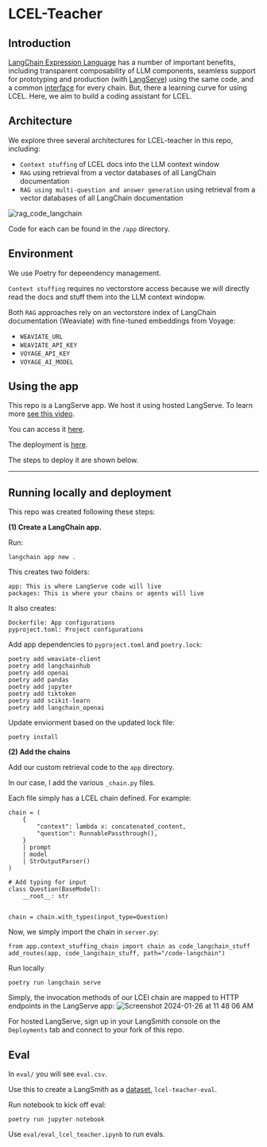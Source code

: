 # LCEL-Teacher

## Introduction

[LangChain Expression Language](https://python.langchain.com/docs/expression_language/) has a number of important benefits, including transparent composability of LLM components, seamless support for prototyping and production (with [LangServe](https://python.langchain.com/docs/langserve)) using the same code, and a common [interface](https://python.langchain.com/docs/expression_language/interface) for every chain. But, there a learning curve for using LCEL. Here, we aim to build a coding assistant for LCEL. 

## Architecture

We explore three several architectures for LCEL-teacher in this repo, including:

* `Context stuffing` of LCEL docs into the LLM context window
* `RAG` using retrieval from a vector databases of all LangChain documentation  
* `RAG using multi-question and answer generation` using retrieval from a vector databases of all LangChain documentation  

![rag_code_langchain](https://github.com/langchain-ai/lcel-teacher/assets/122662504/1765a68b-e143-42be-8d1a-cefc177aa66f)

Code for each can be found in the `/app` directory.

## Environment 

We use Poetry for depeendency management. 
 
`Context stuffing` requires no vectorstore access because we will directly read the docs and stuff them into the LLM context windopw.
 
Both `RAG` approaches rely on an vectorstore index of LangChain documentation (Weaviate) with fine-tuned embeddings from Voyage:

* `WEAVIATE_URL`
* `WEAVIATE_API_KEY`
* `VOYAGE_API_KEY`
* `VOYAGE_AI_MODEL`

## Using the app

This repo is a LangServe app. We host it using hosted LangServe. To learn more [see this video](https://www.youtube.com/watch?v=EhlPDL4QrWY).

You can access it [here](https://code-langchain-deployment-455c22dd058e5e3194aec23-ffoprvkqsa-uc.a.run.app/code-langchain/playground/).

The deployment is [here](https://smith.langchain.com/o/ebbaf2eb-769b-4505-aca2-d11de10372a4/host/922b4b05-1ea1-475a-99e8-2a554b9c5101).

The steps to deploy it are shown below.

--- 

## Running locally and deployment

This repo was created following these steps:

**(1) Create a LangChain app.**

Run:
```
langchain app new .  
```

This creates two folders:
```
app: This is where LangServe code will live
packages: This is where your chains or agents will live
```

It also creates:
```
Dockerfile: App configurations
pyproject.toml: Project configurations
```

Add app dependencies to `pyproject.toml` and `poetry.lock`:
```
poetry add weaviate-client
poetry add langchainhub
poetry add openai
poetry add pandas
poetry add jupyter
poetry add tiktoken
poetry add scikit-learn
poetry add langchain_openai
```

Update enviorment based on the updated lock file:
```
poetry install
```

**(2) Add the chains**

Add our custom retrieval code to the `app` directory.

In our case, I add the various `_chain.py` files.

Each file simply has a LCEL chain defined. For example:

```
chain = (
    {
        "context": lambda x: concatenated_content,
        "question": RunnablePassthrough(),
    }
    | prompt
    | model
    | StrOutputParser()
)

# Add typing for input
class Question(BaseModel):
    __root__: str


chain = chain.with_types(input_type=Question)
```

Now, we simply import the chain in `server.py`:
```
from app.context_stuffing_chain import chain as code_langchain_stuff
add_routes(app, code_langchain_stuff, path="/code-langchain")
```

Run locally
```
poetry run langchain serve
```

Simply, the invocation methods of our LCEl chain are mapped to HTTP endpoints in the LangServe app:
![Screenshot 2024-01-26 at 11 48 06 AM](https://github.com/langchain-ai/lcel-teacher/assets/122662504/46c4f65b-1719-4212-b450-142062fd0d5b)

For hosted LangServe, sign up in your LangSmith console on the `Deployments` tab and connect to your fork of this repo.

## Eval

In `eval/` you will see `eval.csv`.

Use this to create a LangSmith as a [dataset](https://smith.langchain.com/public/3b0fe661-e3ed-4d84-9d88-96c7ee8c4a2d/d), `lcel-teacher-eval`.

Run notebook to kick off eval:
```
poetry run jupyter notebook
```

Use `eval/eval_lcel_teacher.ipynb` to run evals.
